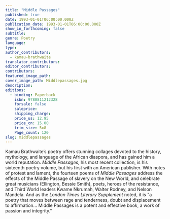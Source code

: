 ```yaml
---
title: "Middle Passages"
published: true
date: 1993-01-01T06:00:00.000Z
publication_date: 1993-01-01T06:00:00.000Z
show_in_forthcoming: false
subtitle:
genre: Poetry
language:
type:
author_contributors:
  - kamau-brathwaite
translator_contributors:
editor_contributors:
contributors:
featured_image_path:
cover_image_path: Middlepassages.jpg
description:
editions:
  - binding: Paperback
    isbn: 9780811212328
    forsale: false
    saleprice:
    shipping_charge:
    price_us: 12.95
    price_cn: 15.00
    trim_size: 5x8
    Page_count: 120
slug: middlepassages
---
```


Kamau Brathwaite’s poetry offers stunning collages devoted to the history, mythology, and language of the African diaspora, and has gained him a world reputation. _Middle Passages_, his most recent collection, is his sixteenth poetry volume, but his first with an American publisher. With notes of protest and lament, the fourteen poems of _Middle Passages_ address the effects of the Middle Passage of slavery on the New World, and celebrate great musicians (Ellington, Bessie Smith), poets, heroes of the resistance, and Third World leaders Kwame Nkrumah, Walter Rodney, and Nelson Mandela. And as the _London Times Literary Supplement_ noted, it is "a poetry that moves between rage and tenderness, doubt and displacement to affirmation... Middle Passages is a potent and effective book, a work of passion and integrity."

